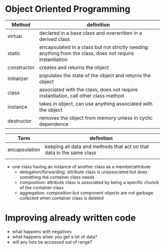 # Object Oriented Programming
| Method | definition |
|---|---|
| virtual | declared in a base class and overwritten in a derived class |
| static | encapsulated in a class but not strictly needing anything from the class, does not require instantiation |
| constructor | creates and returns the object |
| initializer | populates the state of the object and returns the object |
| class | associated with the class, does not require instantiation, call other class method |
| instance | takes in object, can use anything associated with the object |
| destructor | removes the object from memory unless in cyclic dependence |

| Term | definition |
|---|---|
| encapsulation | keeping all data and methods that act on that data in the same class |
|   |   |

* one class having an instance of another class as a member/attribute
	* delegation/forwarding: attribute class is unassociated but does something the container class needs
	* composition: attribute class is associated by being a specific chunck of the container class
	* aggregation: composition but component objects are not garbage collected when container class is deleted



# Improving already written code
* what happens with negatives
* what happens when you get a lot of data?
* will any lists be accessed out of range?
